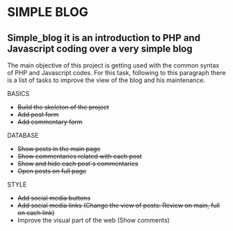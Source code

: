 SIMPLE BLOG
===========

Simple_blog it is an introduction to PHP and Javascript coding over a very simple blog
--------------------------------------------------------------------------------------

The main objective of this project is getting used with the common syntax of PHP and Javascript codes. For this task, following 
to this paragraph there is a list of tasks to improve the view of the blog and his maintenance.

BASICS
- <del>Build the skeleton of the project</del>
- <del>Add post form</del>
- <del>Add commentary form</del>

DATABASE
- <del>Show posts in the main page</del>
- <del>Show commentaries related with each post</del>
- <del>Show and hide each post´s commentaries</del>
- <del>Open posts on full page</del>

STYLE
- <del>Add social media buttons</del>
- <del>Add social media links (Change the view of posts: Review on main, full on each link)</del>
- Improve the visual part of the web (Show comments)

